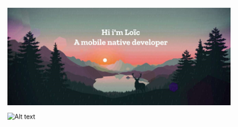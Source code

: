 ![MasterHead](https://github.com/LoicBch/LoicBch/blob/main/headerjpg.jpg?raw=true)

![Alt text](https://spotify-recently-played-readme.vercel.app/api?user=1179330596&count={count})

<!--
**LoicBch/LoicBch** is a ✨ _special_ ✨ repository because its `README.md` (this file) appears on your GitHub profile.

Here are some ideas to get you started:

- 🔭 I’m currently working on ...
- 🌱 I’m currently learning ...
- 👯 I’m looking to collaborate on ...
- 🤔 I’m looking for help with ...
- 💬 Ask me about ...
- 📫 How to reach me: ...
- 😄 Pronouns: ...
- ⚡ Fun fact: ...
-->

